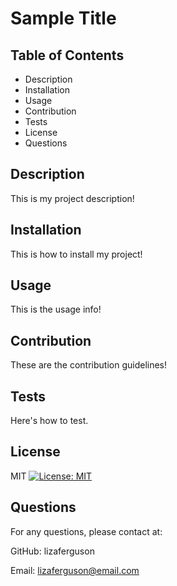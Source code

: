 # Sample Title

  ## Table of Contents
   * Description
   * Installation
   * Usage
   * Contribution
   * Tests
   * License
   * Questions

  ## Description
  This is my project description!

  ## Installation
  This is how to install my project!

  ## Usage
  This is the usage info!

  ## Contribution
  These are the contribution guidelines!

  ## Tests
  Here's how to test.

  ## License
  MIT [![License: MIT](https://img.shields.io/badge/License-MIT-yellow.svg)](https://opensource.org/licenses/MIT)

  ## Questions
  For any questions, please contact at: 

  GitHub: lizaferguson 

  Email: lizaferguson@email.com

